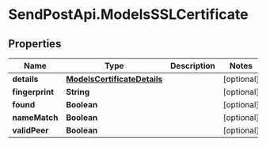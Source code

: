# SendPostApi.ModelsSSLCertificate

## Properties

Name | Type | Description | Notes
------------ | ------------- | ------------- | -------------
**details** | [**ModelsCertificateDetails**](ModelsCertificateDetails.md) |  | [optional] 
**fingerprint** | **String** |  | [optional] 
**found** | **Boolean** |  | [optional] 
**nameMatch** | **Boolean** |  | [optional] 
**validPeer** | **Boolean** |  | [optional] 


